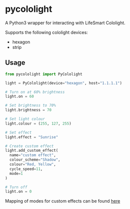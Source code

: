 # pycololight

A Python3 wrapper for interacting with LifeSmart Cololight.

Supports the following cololight devices:

- hexagon
- strip

## Usage

```python
from pycololight import PyCololight

light = PyCololight(device="hexagon", host="1.1.1.1")

# Turn on at 60% brightness
light.on = 60

# Set brightness to 70%
light.brightness = 70

# Set light colour
light.colour = (255, 127, 255)

# Set effect
light.effect = "Sunrise"

# Create custom effect
light.add_custom_effect(
  name="custom effect",
  colour_scheme="Shadow",
  colour="Red, Yellow",
  cycle_speed=11,
  mode=1
)

# Turn off
light.on = 0
```

Mapping of modes for custom effects can be found [here](https://github.com/BazaJayGee66/pycololight/blob/main/MODES.md)
